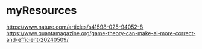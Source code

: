 # myResources
https://www.nature.com/articles/s41598-025-94052-8
https://www.quantamagazine.org/game-theory-can-make-ai-more-correct-and-efficient-20240509/
